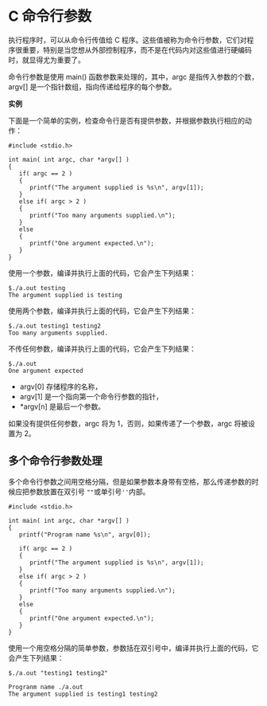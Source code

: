 # C 命令行参数
执行程序时，可以从命令行传值给 C 程序。这些值被称为命令行参数，它们对程序很重要，特别是当您想从外部控制程序，而不是在代码内对这些值进行硬编码时，就显得尤为重要了。

命令行参数是使用 main() 函数参数来处理的，其中，argc 是指传入参数的个数，argv[] 是一个指针数组，指向传递给程序的每个参数。

**实例**

下面是一个简单的实例，检查命令行是否有提供参数，并根据参数执行相应的动作：
```
#include <stdio.h>

int main( int argc, char *argv[] )  
{
   if( argc == 2 )
   {
      printf("The argument supplied is %s\n", argv[1]);
   }
   else if( argc > 2 )
   {
      printf("Too many arguments supplied.\n");
   }
   else
   {
      printf("One argument expected.\n");
   }
}
```
使用一个参数，编译并执行上面的代码，它会产生下列结果：
```
$./a.out testing
The argument supplied is testing
```
使用两个参数，编译并执行上面的代码，它会产生下列结果：
```
$./a.out testing1 testing2
Too many arguments supplied.
```
不传任何参数，编译并执行上面的代码，它会产生下列结果：
```
$./a.out
One argument expected
```
- argv[0] 存储程序的名称，
- argv[1] 是一个指向第一个命令行参数的指针，
- *argv[n] 是最后一个参数。

如果没有提供任何参数，argc 将为 1，否则，如果传递了一个参数，argc 将被设置为 2。
## 多个命令行参数处理
多个命令行参数之间用空格分隔，但是如果参数本身带有空格，那么传递参数的时候应把参数放置在双引号 ` "" `或单引号` '' `内部。
```
#include <stdio.h>

int main( int argc, char *argv[] )  
{
   printf("Program name %s\n", argv[0]);
 
   if( argc == 2 )
   {
      printf("The argument supplied is %s\n", argv[1]);
   }
   else if( argc > 2 )
   {
      printf("Too many arguments supplied.\n");
   }
   else
   {
      printf("One argument expected.\n");
   }
}
```
使用一个用空格分隔的简单参数，参数括在双引号中，编译并执行上面的代码，它会产生下列结果：
```
$./a.out "testing1 testing2"

Progranm name ./a.out
The argument supplied is testing1 testing2
```